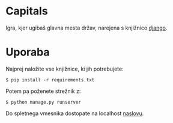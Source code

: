 # Capitals
Igra, kjer ugibaš glavna mesta držav, narejena s knjižnico [django](https://www.djangoproject.com/).

# Uporaba
Najprej naložite vse knjižnice, ki jih potrebujete:

    $ pip install -r requirements.txt

Potem pa poženete strežnik z:

    $ python manage.py runserver

Do spletnega vmesnika dostopate na localhost [naslovu](http://127.0.0.1:8000/).